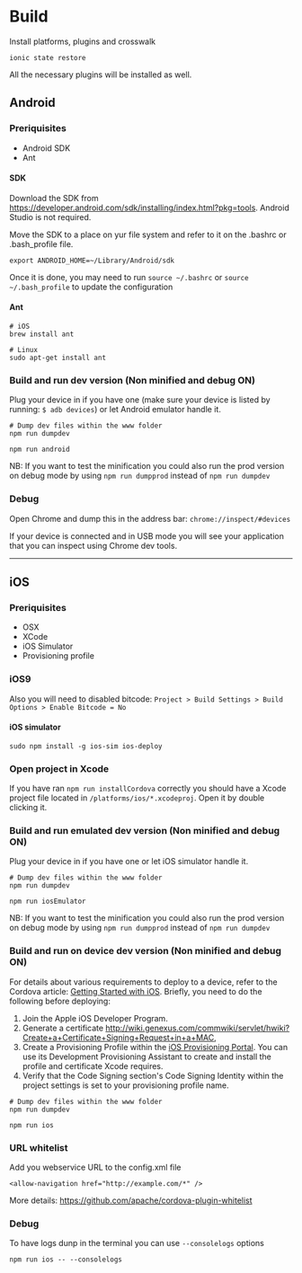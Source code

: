 # Build

Install platforms, plugins and crosswalk

```
ionic state restore
```


All the necessary plugins will be installed as well.

## Android

### Preriquisites

* Android SDK
* Ant

#### SDK

Download the SDK from <https://developer.android.com/sdk/installing/index.html?pkg=tools>. Android Studio is not required.

Move the SDK to a place on yur file system and refer to it on the .bashrc or .bash_profile file.

```
export ANDROID_HOME=~/Library/Android/sdk  
```

 Once it is done, you may need to run ```source ~/.bashrc``` or ```source ~/.bash_profile``` to update the configuration

#### Ant

```
# iOS
brew install ant

# Linux
sudo apt-get install ant
```

### Build and run dev version (Non minified and debug ON)

Plug your device in if you have one (make sure your device is listed by running: ```$ adb devices```) or let Android emulator handle it.

```
# Dump dev files within the www folder
npm run dumpdev

npm run android
```

NB: If you want to test the minification you could also run the prod version on debug mode by using ```npm run dumpprod``` instead of ```npm run dumpdev```

### Debug

Open Chrome and dump this in the address bar: ```chrome://inspect/#devices```

If your device is connected and in USB mode you will see your application that you can inspect using Chrome dev tools.

---

## iOS

### Preriquisites

* OSX
* XCode
* iOS Simulator
* Provisioning profile

### iOS9

Also you will need to disabled bitcode: `Project > Build Settings > Build Options > Enable Bitcode = No`

#### iOS simulator

```
sudo npm install -g ios-sim ios-deploy
```

### Open project in Xcode

If you have ran ```npm run installCordova``` correctly you should have a Xcode project file located in ```/platforms/ios/*.xcodeproj```. Open it by double clicking it.

### Build and run emulated dev version (Non minified and debug ON)

Plug your device in if you have one or let iOS simulator handle it.

```
# Dump dev files within the www folder
npm run dumpdev

npm run iosEmulator
```

NB: If you want to test the minification you could also run the prod version on debug mode by using ```npm run dumpprod``` instead of ```npm run dumpdev```

### Build and run on device dev version (Non minified and debug ON)

For details about various requirements to deploy to a device, refer to the Cordova article: [Getting Started with iOS](http://cordova.apache.org/docs/en/2.5.0/guide_getting-started_ios_index.md.html). Briefly, you need to do the following before deploying:

1. Join the Apple iOS Developer Program.
1. Generate a certificate http://wiki.genexus.com/commwiki/servlet/hwiki?Create+a+Certificate+Signing+Request+in+a+MAC,
1. Create a Provisioning Profile within the [iOS Provisioning Portal](https://developer.apple.com/ios/manage/overview/index.action). You can use its Development Provisioning Assistant to create and install the profile and certificate Xcode requires.
1. Verify that the Code Signing section's Code Signing Identity within the project settings is set to your provisioning profile name.

```
# Dump dev files within the www folder
npm run dumpdev

npm run ios
```

### URL whitelist

Add you webservice URL to the config.xml file

```
<allow-navigation href="http://example.com/*" />
```

More details: https://github.com/apache/cordova-plugin-whitelist

### Debug

To have logs dunp in the terminal you can use ```--consolelogs``` options

```
npm run ios -- --consolelogs
```
